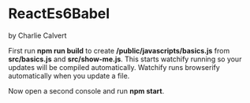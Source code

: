 # ReactEs6Babel

by Charlie Calvert

First run **npm run build** to create
**/public/javascripts/basics.js** from
**src/basics.js** and **src/show-me.js**.
This starts watchify running so your updates
will be compiled automatically. Watchify runs
browserify automatically when you update a
file.

Now open a second console and run **npm start**.

